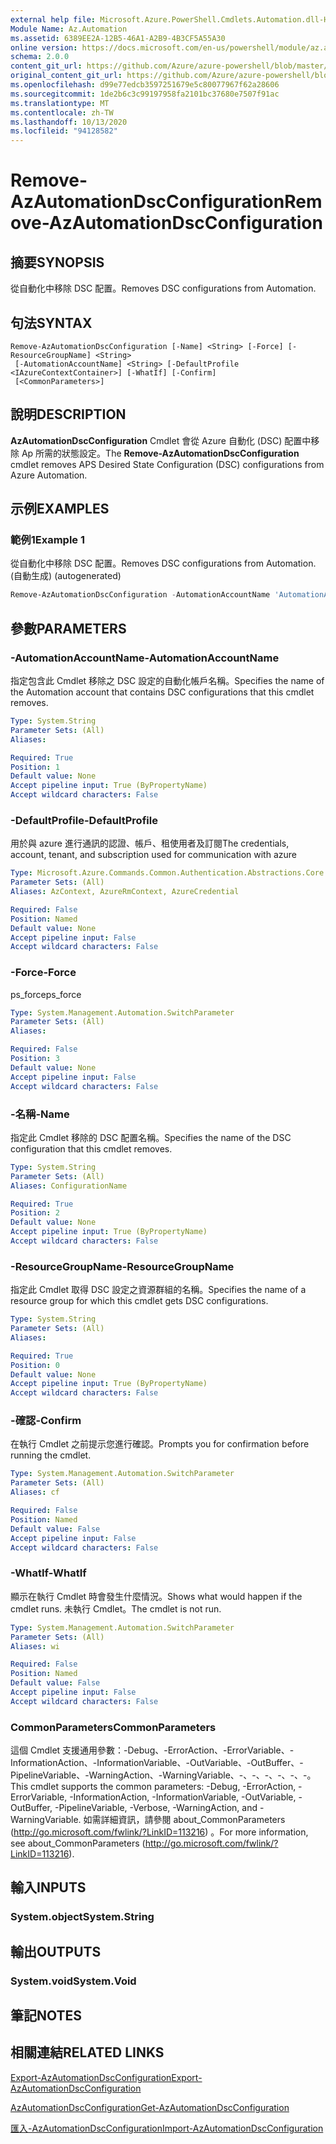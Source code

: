 ```yaml
---
external help file: Microsoft.Azure.PowerShell.Cmdlets.Automation.dll-Help.xml
Module Name: Az.Automation
ms.assetid: 6389EE2A-12B5-46A1-A2B9-4B3CF5A55A30
online version: https://docs.microsoft.com/en-us/powershell/module/az.automation/remove-azautomationdscconfiguration
schema: 2.0.0
content_git_url: https://github.com/Azure/azure-powershell/blob/master/src/Automation/Automation/help/Remove-AzAutomationDscConfiguration.md
original_content_git_url: https://github.com/Azure/azure-powershell/blob/master/src/Automation/Automation/help/Remove-AzAutomationDscConfiguration.md
ms.openlocfilehash: d99e77edcb3597251679e5c80077967f62a28606
ms.sourcegitcommit: 1de2b6c3c99197958fa2101bc37680e7507f91ac
ms.translationtype: MT
ms.contentlocale: zh-TW
ms.lasthandoff: 10/13/2020
ms.locfileid: "94128582"
---
```

# <span data-ttu-id="e2b5f-101">Remove-AzAutomationDscConfiguration</span><span class="sxs-lookup"><span data-stu-id="e2b5f-101">Remove-AzAutomationDscConfiguration</span></span>

## <span data-ttu-id="e2b5f-102">摘要</span><span class="sxs-lookup"><span data-stu-id="e2b5f-102">SYNOPSIS</span></span>
<span data-ttu-id="e2b5f-103">從自動化中移除 DSC 配置。</span><span class="sxs-lookup"><span data-stu-id="e2b5f-103">Removes DSC configurations from Automation.</span></span>

## <span data-ttu-id="e2b5f-104">句法</span><span class="sxs-lookup"><span data-stu-id="e2b5f-104">SYNTAX</span></span>

```
Remove-AzAutomationDscConfiguration [-Name] <String> [-Force] [-ResourceGroupName] <String>
 [-AutomationAccountName] <String> [-DefaultProfile <IAzureContextContainer>] [-WhatIf] [-Confirm]
 [<CommonParameters>]
```

## <span data-ttu-id="e2b5f-105">說明</span><span class="sxs-lookup"><span data-stu-id="e2b5f-105">DESCRIPTION</span></span>
<span data-ttu-id="e2b5f-106">**AzAutomationDscConfiguration** Cmdlet 會從 Azure 自動化 (DSC) 配置中移除 Ap 所需的狀態設定。</span><span class="sxs-lookup"><span data-stu-id="e2b5f-106">The **Remove-AzAutomationDscConfiguration** cmdlet removes APS Desired State Configuration (DSC) configurations from Azure Automation.</span></span>

## <span data-ttu-id="e2b5f-107">示例</span><span class="sxs-lookup"><span data-stu-id="e2b5f-107">EXAMPLES</span></span>

### <span data-ttu-id="e2b5f-108">範例1</span><span class="sxs-lookup"><span data-stu-id="e2b5f-108">Example 1</span></span>

<span data-ttu-id="e2b5f-109">從自動化中移除 DSC 配置。</span><span class="sxs-lookup"><span data-stu-id="e2b5f-109">Removes DSC configurations from Automation.</span></span> <span data-ttu-id="e2b5f-110"> (自動生成) </span><span class="sxs-lookup"><span data-stu-id="e2b5f-110">(autogenerated)</span></span>

<!-- Aladdin Generated Example -->
```powershell
Remove-AzAutomationDscConfiguration -AutomationAccountName 'AutomationAccount01' -Name 'Configuration01' -ResourceGroupName myresourcegroup
```

## <span data-ttu-id="e2b5f-111">參數</span><span class="sxs-lookup"><span data-stu-id="e2b5f-111">PARAMETERS</span></span>

### <span data-ttu-id="e2b5f-112">-AutomationAccountName</span><span class="sxs-lookup"><span data-stu-id="e2b5f-112">-AutomationAccountName</span></span>
<span data-ttu-id="e2b5f-113">指定包含此 Cmdlet 移除之 DSC 設定的自動化帳戶名稱。</span><span class="sxs-lookup"><span data-stu-id="e2b5f-113">Specifies the name of the Automation account that contains DSC configurations that this cmdlet removes.</span></span>

```yaml
Type: System.String
Parameter Sets: (All)
Aliases:

Required: True
Position: 1
Default value: None
Accept pipeline input: True (ByPropertyName)
Accept wildcard characters: False
```

### <span data-ttu-id="e2b5f-114">-DefaultProfile</span><span class="sxs-lookup"><span data-stu-id="e2b5f-114">-DefaultProfile</span></span>
<span data-ttu-id="e2b5f-115">用於與 azure 進行通訊的認證、帳戶、租使用者及訂閱</span><span class="sxs-lookup"><span data-stu-id="e2b5f-115">The credentials, account, tenant, and subscription used for communication with azure</span></span>

```yaml
Type: Microsoft.Azure.Commands.Common.Authentication.Abstractions.Core.IAzureContextContainer
Parameter Sets: (All)
Aliases: AzContext, AzureRmContext, AzureCredential

Required: False
Position: Named
Default value: None
Accept pipeline input: False
Accept wildcard characters: False
```

### <span data-ttu-id="e2b5f-116">-Force</span><span class="sxs-lookup"><span data-stu-id="e2b5f-116">-Force</span></span>
<span data-ttu-id="e2b5f-117">ps_force</span><span class="sxs-lookup"><span data-stu-id="e2b5f-117">ps_force</span></span>

```yaml
Type: System.Management.Automation.SwitchParameter
Parameter Sets: (All)
Aliases:

Required: False
Position: 3
Default value: None
Accept pipeline input: False
Accept wildcard characters: False
```

### <span data-ttu-id="e2b5f-118">-名稱</span><span class="sxs-lookup"><span data-stu-id="e2b5f-118">-Name</span></span>
<span data-ttu-id="e2b5f-119">指定此 Cmdlet 移除的 DSC 配置名稱。</span><span class="sxs-lookup"><span data-stu-id="e2b5f-119">Specifies the name of the DSC configuration that this cmdlet removes.</span></span>

```yaml
Type: System.String
Parameter Sets: (All)
Aliases: ConfigurationName

Required: True
Position: 2
Default value: None
Accept pipeline input: True (ByPropertyName)
Accept wildcard characters: False
```

### <span data-ttu-id="e2b5f-120">-ResourceGroupName</span><span class="sxs-lookup"><span data-stu-id="e2b5f-120">-ResourceGroupName</span></span>
<span data-ttu-id="e2b5f-121">指定此 Cmdlet 取得 DSC 設定之資源群組的名稱。</span><span class="sxs-lookup"><span data-stu-id="e2b5f-121">Specifies the name of a resource group for which this cmdlet gets DSC configurations.</span></span>

```yaml
Type: System.String
Parameter Sets: (All)
Aliases:

Required: True
Position: 0
Default value: None
Accept pipeline input: True (ByPropertyName)
Accept wildcard characters: False
```

### <span data-ttu-id="e2b5f-122">-確認</span><span class="sxs-lookup"><span data-stu-id="e2b5f-122">-Confirm</span></span>
<span data-ttu-id="e2b5f-123">在執行 Cmdlet 之前提示您進行確認。</span><span class="sxs-lookup"><span data-stu-id="e2b5f-123">Prompts you for confirmation before running the cmdlet.</span></span>

```yaml
Type: System.Management.Automation.SwitchParameter
Parameter Sets: (All)
Aliases: cf

Required: False
Position: Named
Default value: False
Accept pipeline input: False
Accept wildcard characters: False
```

### <span data-ttu-id="e2b5f-124">-WhatIf</span><span class="sxs-lookup"><span data-stu-id="e2b5f-124">-WhatIf</span></span>
<span data-ttu-id="e2b5f-125">顯示在執行 Cmdlet 時會發生什麼情況。</span><span class="sxs-lookup"><span data-stu-id="e2b5f-125">Shows what would happen if the cmdlet runs.</span></span>
<span data-ttu-id="e2b5f-126">未執行 Cmdlet。</span><span class="sxs-lookup"><span data-stu-id="e2b5f-126">The cmdlet is not run.</span></span>

```yaml
Type: System.Management.Automation.SwitchParameter
Parameter Sets: (All)
Aliases: wi

Required: False
Position: Named
Default value: False
Accept pipeline input: False
Accept wildcard characters: False
```

### <span data-ttu-id="e2b5f-127">CommonParameters</span><span class="sxs-lookup"><span data-stu-id="e2b5f-127">CommonParameters</span></span>
<span data-ttu-id="e2b5f-128">這個 Cmdlet 支援通用參數：-Debug、-ErrorAction、-ErrorVariable、-InformationAction、-InformationVariable、-OutVariable、-OutBuffer、-PipelineVariable、-WarningAction、-WarningVariable、-、-、-、-、-、-。</span><span class="sxs-lookup"><span data-stu-id="e2b5f-128">This cmdlet supports the common parameters: -Debug, -ErrorAction, -ErrorVariable, -InformationAction, -InformationVariable, -OutVariable, -OutBuffer, -PipelineVariable, -Verbose, -WarningAction, and -WarningVariable.</span></span> <span data-ttu-id="e2b5f-129">如需詳細資訊，請參閱 about_CommonParameters (http://go.microsoft.com/fwlink/?LinkID=113216) 。</span><span class="sxs-lookup"><span data-stu-id="e2b5f-129">For more information, see about_CommonParameters (http://go.microsoft.com/fwlink/?LinkID=113216).</span></span>

## <span data-ttu-id="e2b5f-130">輸入</span><span class="sxs-lookup"><span data-stu-id="e2b5f-130">INPUTS</span></span>

### <span data-ttu-id="e2b5f-131">System.object</span><span class="sxs-lookup"><span data-stu-id="e2b5f-131">System.String</span></span>

## <span data-ttu-id="e2b5f-132">輸出</span><span class="sxs-lookup"><span data-stu-id="e2b5f-132">OUTPUTS</span></span>

### <span data-ttu-id="e2b5f-133">System.void</span><span class="sxs-lookup"><span data-stu-id="e2b5f-133">System.Void</span></span>

## <span data-ttu-id="e2b5f-134">筆記</span><span class="sxs-lookup"><span data-stu-id="e2b5f-134">NOTES</span></span>

## <span data-ttu-id="e2b5f-135">相關連結</span><span class="sxs-lookup"><span data-stu-id="e2b5f-135">RELATED LINKS</span></span>

[<span data-ttu-id="e2b5f-136">Export-AzAutomationDscConfiguration</span><span class="sxs-lookup"><span data-stu-id="e2b5f-136">Export-AzAutomationDscConfiguration</span></span>](./Export-AzAutomationDscConfiguration.md)

[<span data-ttu-id="e2b5f-137">AzAutomationDscConfiguration</span><span class="sxs-lookup"><span data-stu-id="e2b5f-137">Get-AzAutomationDscConfiguration</span></span>](./Get-AzAutomationDscConfiguration.md)

[<span data-ttu-id="e2b5f-138">匯入-AzAutomationDscConfiguration</span><span class="sxs-lookup"><span data-stu-id="e2b5f-138">Import-AzAutomationDscConfiguration</span></span>](./Import-AzAutomationDscConfiguration.md)


